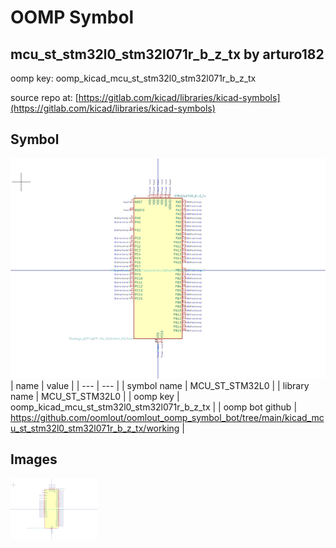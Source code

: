# OOMP Symbol  
## mcu_st_stm32l0_stm32l071r_b_z_tx  by arturo182  
  
oomp key: oomp_kicad_mcu_st_stm32l0_stm32l071r_b_z_tx  
  
source repo at: [https://gitlab.com/kicad/libraries/kicad-symbols](https://gitlab.com/kicad/libraries/kicad-symbols)  
## Symbol  
  
[![working.png](working_600.png)](working.png)  
| name | value | 
| --- | --- | 
| symbol name | MCU_ST_STM32L0 | 
| library name | MCU_ST_STM32L0 | 
| oomp key | oomp_kicad_mcu_st_stm32l0_stm32l071r_b_z_tx | 
| oomp bot github | https://github.com/oomlout/oomlout_oomp_symbol_bot/tree/main/kicad_mcu_st_stm32l0_stm32l071r_b_z_tx/working | 
## Images  
  
[![working.png](working_140.png)](working.png)  
